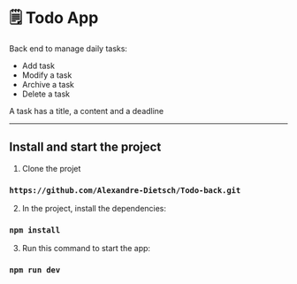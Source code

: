# 🗒 Todo App

Back end to manage daily tasks:

- Add task
- Modify a task
- Archive a task
- Delete a task

A task has a title, a content and a deadline

---

## Install and start the project

1. Clone the projet

### `https://github.com/Alexandre-Dietsch/Todo-back.git`

2. In the project, install the dependencies:

### `npm install`

3. Run this command to start the app:

### `npm run dev`
